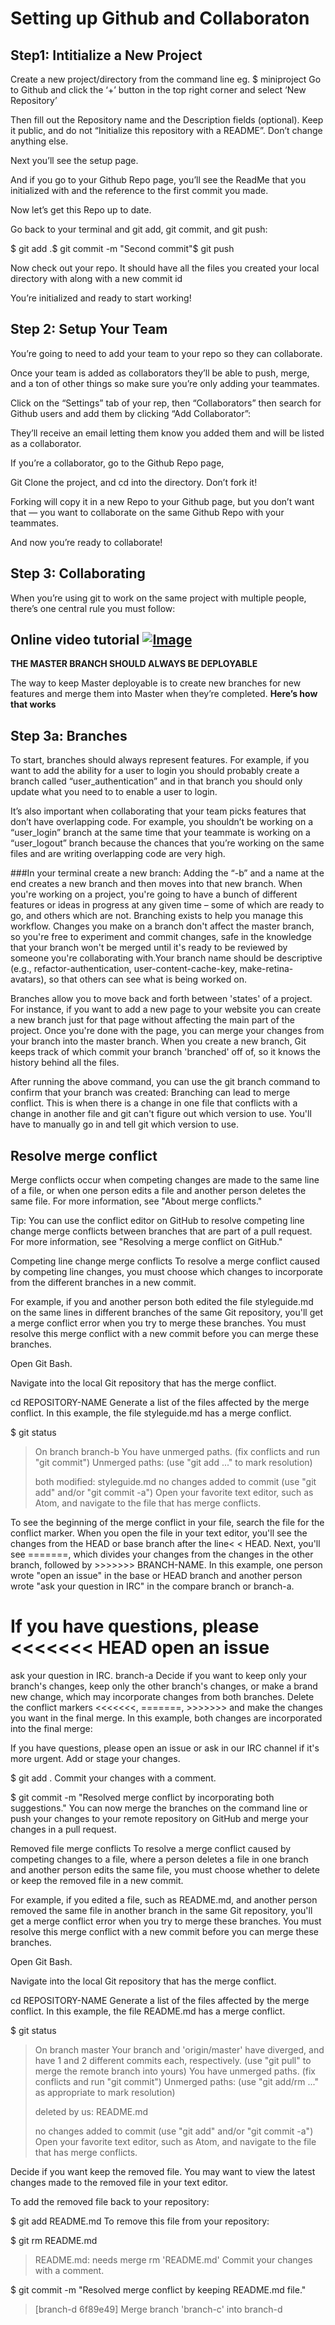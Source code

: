 # Setting up Github and Collaboraton

## Step1: Intitialize a New Project  
Create a new project/directory from the command line
eg. $ miniproject
Go to Github and click the ‘+’ button in the top right corner and select ‘New Repository’

 Then fill out the Repository name and the Description fields (optional).
Keep it public, and do not “Initialize this repository with a README”. Don’t change anything else.

Next you’ll see the setup page.

And if you go to your Github Repo page, you’ll see the ReadMe that you initialized with and the reference to the first commit you made.

Now let’s get this Repo up to date.

Go back to your terminal and git add, git commit, and git push:

$ git add .$ git commit -m "Second commit"$ git push

Now check out your repo. It should have all the files you created your local directory with along with a new commit id

You’re initialized and ready to start working!

## Step 2: Setup Your Team
You’re going to need to add your team to your repo so they can collaborate.

Once your team is added as collaborators they’ll be able to push, merge, and a ton of other things so make sure you’re only adding your teammates.

Click on the “Settings” tab of your rep, then “Collaborators” then search for Github users and add them by clicking “Add Collaborator”:

They’ll receive an email letting them know you added them and will be listed as a collaborator.


If you’re a collaborator, go to the Github Repo page,

Git Clone the project, and cd into the directory. Don’t fork it!

Forking will copy it in a new Repo to your Github page, but you don’t want that — you want to collaborate on the same Github Repo with your teammates.

And now you’re ready to collaborate!

## Step 3: Collaborating

When you’re using git to work on the same project with multiple people, there’s one central rule you must follow:

 ## Online video tutorial [![Image](/images/youtube.png)](https://youtu.be/LR5BYZjuXMU)
 
 **THE MASTER BRANCH SHOULD ALWAYS BE DEPLOYABLE**

The way to keep Master deployable is to create new branches for new features and merge them into Master when they’re completed.
**Here’s how that works**

 
 ## Step 3a: Branches
To start, branches should always represent features. For example, if you want to add the ability for a user to login you should probably create a branch called “user_authentication” and in that branch you should only update what you need to to enable a user to login.

It’s also important when collaborating that your team picks features that don’t have overlapping code. For example, you shouldn’t be working on a “user_login” branch at the same time that your teammate is working on a “user_logout” branch because the chances that you’re working on the same files and are writing overlapping code are very high.

###In your terminal create a new branch:
Adding the “-b” and a name at the end creates a new branch and then moves into that new branch.
When you're working on a project, you're going to have a bunch of different features or ideas in progress at any given time – some of which are ready to go, and others which are not. Branching exists to help you manage this workflow.
Changes you make on a branch don't affect the master branch, so you're free to experiment and commit changes, safe in the knowledge that your branch won't be merged until it's ready to be reviewed by someone you're collaborating with.Your branch name should be descriptive (e.g., refactor-authentication, user-content-cache-key, make-retina-avatars), so that others can see what is being worked on.
 
Branches allow you to move back and forth between 'states' of a project. For instance, if you want to add a new page to your website you can create a new branch just for that page without affecting the main part of the project. Once you're done with the page, you can merge your changes from your branch into the master branch. When you create a new branch, Git keeps track of which commit your branch 'branched' off of, so it knows the history behind all the files.   

After running the above command, you can use the git branch command to confirm that your branch was created:
Branching can lead to merge conflict. This is when there is a change in one file that conflicts with a change in another file and git can't figure out which version to use. You'll have to manually go in and tell git which version to use.
 
 ## Resolve merge conflict
 Merge conflicts occur when competing changes are made to the same line of a file, or when one person edits a file and another person deletes the same file. For more information, see "About merge conflicts."

Tip: You can use the conflict editor on GitHub to resolve competing line change merge conflicts between branches that are part of a pull request. For more information, see "Resolving a merge conflict on GitHub."

Competing line change merge conflicts
To resolve a merge conflict caused by competing line changes, you must choose which changes to incorporate from the different branches in a new commit.

For example, if you and another person both edited the file styleguide.md on the same lines in different branches of the same Git repository, you'll get a merge conflict error when you try to merge these branches. You must resolve this merge conflict with a new commit before you can merge these branches.

Open Git Bash.

Navigate into the local Git repository that has the merge conflict.

cd REPOSITORY-NAME
Generate a list of the files affected by the merge conflict. In this example, the file styleguide.md has a merge conflict.

$ git status
> On branch branch-b
> You have unmerged paths.
> (fix conflicts and run "git commit")
> Unmerged paths:
> (use "git add ..." to mark resolution)
>
> both modified:      styleguide.md
> no changes added to commit (use "git add" and/or "git commit -a")
Open your favorite text editor, such as Atom, and navigate to the file that has merge conflicts.

To see the beginning of the merge conflict in your file, search the file for the conflict marker.
When you open the file in your text editor, you'll see the changes from the HEAD or base branch after the line< < HEAD. 
Next, you'll see =======, which divides your changes from the changes in the other branch, followed by >>>>>>> BRANCH-NAME. 
In this example, one person wrote "open an issue" in the base or HEAD branch and another person wrote "ask your question in IRC" in the compare branch or branch-a.

If you have questions, please
<<<<<<< HEAD open an issue
=======
ask your question in IRC.
 branch-a
Decide if you want to keep only your branch's changes, keep only the other branch's changes, or make a brand new change, which may incorporate changes from both branches. Delete the conflict markers <<<<<<<, =======, >>>>>>> and make the changes you want in the final merge. In this example, both changes are incorporated into the final merge:

If you have questions, please open an issue or ask in our IRC channel if it's more urgent.
Add or stage your changes.

$ git add .
Commit your changes with a comment.

$ git commit -m "Resolved merge conflict by incorporating both suggestions."
You can now merge the branches on the command line or push your changes to your remote repository on GitHub and merge your changes in a pull request.

Removed file merge conflicts
To resolve a merge conflict caused by competing changes to a file, where a person deletes a file in one branch and another person edits the same file, you must choose whether to delete or keep the removed file in a new commit.

For example, if you edited a file, such as README.md, and another person removed the same file in another branch in the same Git repository, you'll get a merge conflict error when you try to merge these branches. You must resolve this merge conflict with a new commit before you can merge these branches.

Open Git Bash.

Navigate into the local Git repository that has the merge conflict.

cd REPOSITORY-NAME
Generate a list of the files affected by the merge conflict. In this example, the file README.md has a merge conflict.

$ git status
> On branch master
> Your branch and 'origin/master' have diverged, and have 1 and 2 different commits each, respectively.
> (use "git pull" to merge the remote branch into yours)
> You have unmerged paths.
> (fix conflicts and run "git commit")
> Unmerged paths:
> (use "git add/rm ..." as appropriate to mark resolution)
> 
> deleted by us:   README.md
>
> no changes added to commit (use "git add" and/or "git commit -a")
Open your favorite text editor, such as Atom, and navigate to the file that has merge conflicts.

Decide if you want keep the removed file. You may want to view the latest changes made to the removed file in your text editor.

To add the removed file back to your repository:

$ git add README.md
To remove this file from your repository:

$ git rm README.md
> README.md: needs merge
> rm 'README.md'
Commit your changes with a comment.

$ git commit -m "Resolved merge conflict by keeping README.md file."
> [branch-d 6f89e49] Merge branch 'branch-c' into branch-d
